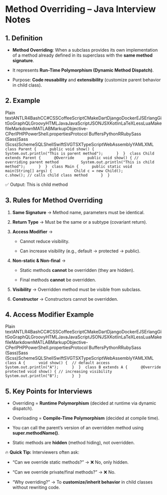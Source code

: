 Method Overriding – Java Interview Notes
========================================

1\. Definition
--------------

*   **Method Overriding**: When a subclass provides its own implementation of a method already defined in its superclass with the **same method signature**.
    
*   It represents **Run-Time Polymorphism (Dynamic Method Dispatch)**.
    
*   Purpose: **Code reusability** and **extensibility** (customize parent behavior in child class).
    

2\. Example
-----------

Plain textANTLR4BashCC#CSSCoffeeScriptCMakeDartDjangoDockerEJSErlangGitGoGraphQLGroovyHTMLJavaJavaScriptJSONJSXKotlinLaTeXLessLuaMakefileMarkdownMATLABMarkupObjective-CPerlPHPPowerShell.propertiesProtocol BuffersPythonRRubySass (Sass)Sass (Scss)SchemeSQLShellSwiftSVGTSXTypeScriptWebAssemblyYAMLXML`   class Parent {      public void show() {          System.out.println("This is parent method");      }  }  class Child extends Parent {      @Override      public void show() { // overriding parent method          System.out.println("This is child method");      }  }  class Main {      public static void main(String[] args) {          Child c = new Child();          c.show(); // calls child class method      }  }   `

✅ Output: This is child method

3\. Rules for Method Overriding
-------------------------------

1.  **Same Signature** → Method name, parameters must be identical.
    
2.  **Return Type** → Must be the same or a subtype (covariant return).
    
3.  **Access Modifier** →
    
    *   Cannot reduce visibility.
        
    *   Can increase visibility (e.g., default → protected → public).
        
4.  **Non-static & Non-final** →
    
    *   Static methods **cannot** be overridden (they are hidden).
        
    *   Final methods **cannot** be overridden.
        
5.  **Visibility** → Overridden method must be visible from subclass.
    
6.  **Constructor** → Constructors cannot be overridden.
    

4\. Access Modifier Example
---------------------------

Plain textANTLR4BashCC#CSSCoffeeScriptCMakeDartDjangoDockerEJSErlangGitGoGraphQLGroovyHTMLJavaJavaScriptJSONJSXKotlinLaTeXLessLuaMakefileMarkdownMATLABMarkupObjective-CPerlPHPPowerShell.propertiesProtocol BuffersPythonRRubySass (Sass)Sass (Scss)SchemeSQLShellSwiftSVGTSXTypeScriptWebAssemblyYAMLXML`   class A {      void show() {  // default access          System.out.println("A");      }  }  class B extends A {      @Override      protected void show() { // increasing visibility          System.out.println("B");      }  }   `

5\. Key Points for Interviews
-----------------------------

*   Overriding = **Runtime Polymorphism** (decided at runtime via dynamic dispatch).
    
*   Overloading = **Compile-Time Polymorphism** (decided at compile time).
    
*   You can call the parent’s version of an overridden method using **super.methodName()**.
    
*   Static methods are **hidden** (method hiding), not overridden.
    

🔥 **Quick Tip:** Interviewers often ask:

*   “Can we override static methods?” → ❌ No, only hidden.
    
*   “Can we override private/final methods?” → ❌ No.
    
*   “Why overriding?” → To **customize/inherit behavior** in child classes without rewriting code.